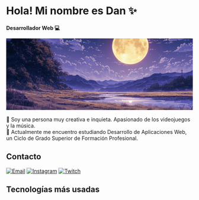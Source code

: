 # Hola! Mi nombre es Dan ✨

**Desarrollador Web 💻**

<img src="./img/banner.png" borderRadius='1rem' boxShadow='0 6px 18px rgba(0,0,0,0.3)'>

💬 Soy una persona muy creativa e inquieta. Apasionado de los videojuegos y la música. <br>
🌱 Actualmente me encuentro estudiando Desarrollo de Aplicaciones Web, un Ciclo de Grado Superior de Formación Profesional.

## Contacto
[![Email](https://img.shields.io/badge/MAIL-%23EA4335?style=for-the-badge&logo=Gmail&logoColor=%23fff&color=%23EA4335)](mailto:dancruz.violin@gmail.com)
[![Instagram](https://img.shields.io/badge/INSTAGRAM-%23E4405F?style=for-the-badge&logo=Instagram&logoColor=%23fff&color=%23E4405F)](https://www.instagram.com/dan.kr.v)
[![Twitch](https://img.shields.io/badge/TWITCH-%239146FF?style=for-the-badge&logo=Twitch&logoColor=%23fff&color=%239146FF)](https://www.twitch.tv/kim_swan)

## Tecnologías más usadas
<!--
**dancrv/dancrv** is a ✨ _special_ ✨ repository because its `README.md` (this file) appears on your GitHub profile.

Here are some ideas to get you started:

- 🔭 I’m currently working on ...
- 🌱 I’m currently learning ...
- 👯 I’m looking to collaborate on ...
- 🤔 I’m looking for help with ...
- 💬 Ask me about ...
- 📫 How to reach me: ...
- 😄 Pronouns: ...
- ⚡ Fun fact: ...
-->
